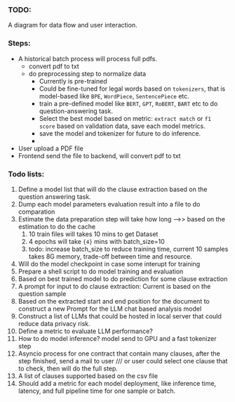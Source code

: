 ### TODO:

A diagram for data flow and user interaction.

### Steps:
- A historical batch process will process full pdfs.
  - convert pdf to txt
  - do preprocessing step to normalize data
    - Currently is pre-trained
    - Could be fine-tuned for legal words based on `tokenizers`, that is model-based like `BPE`, `WordPiece`, `SentencePiece` etc.
    - train a pre-defined model like `BERT`, `GPT`, `RoBERT`, `BART` etc to do question-answering task.
    - Select the best model based on metric: `extract match` or `f1 score` based on validation data, save each model metrics.
    - save the model and tokenizer for future to do inference.
    - 
- User upload a PDF file
- Frontend send the file to backend, will convert pdf to txt


### Todo lists:
1. Define a model list that will do the clause extraction based on the question answering task.
2. Dump each model parameters evaluation result into a file to do comparation
3. Estimate the data preparation step will take how long -->> based on the estimation to do the cache
   1. 10 train files will takes 10 mins to get Dataset
   2. 4 epochs will take `{4}` mins with batch_size=10
   3. todo: increase batch_size to reduce training time, current 10 samples takes 8G memory, trade-off between time and resource.
4. Will do the model checkpoint in case some interupt for training
5. Prepare a shell script to do model training and evaluation
6. Based on best trained model to do prediction for some clause extraction
7. A prompt for input to do clause extraction: Current is based on the question sample
8. Based on the extracted start and end position for the document to construct a new Prompt for the LLM chat based analysis model
9.  Construct a list of LLMs that could be hosted in local server that could reduce data privacy risk.
10. Define a metric to evaluate LLM performance?
11. How to do model inference? model send to GPU and a fast tokenizer step
12. Asyncio process for one contract that contain many clauses, after the step finished, send a mail to user  /// or user could select one clause that to check, then will do the full step.
13. A list of clauses supported based on the csv file
14. Should add a metric for each model deployment, like inference time, latency, and full pipeline time for one sample or batch.